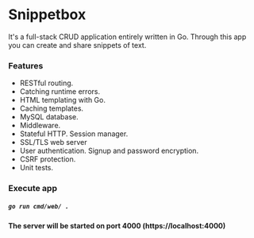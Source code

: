 # Snippetbox

It's a full-stack CRUD application entirely written in Go. Through this app you can create and share snippets of text.

### Features

- RESTful routing.
- Catching runtime errors.
- HTML templating with Go.
- Caching templates.
- MySQL database.
- Middleware. 
- Stateful HTTP. Session manager.
- SSL/TLS web server
- User authentication. Signup and password encryption.
- CSRF protection.
- Unit tests.

### Execute app

##### `go run cmd/web/ .`

<b>The server will be started on port 4000 (https://localhost:4000)</b>



